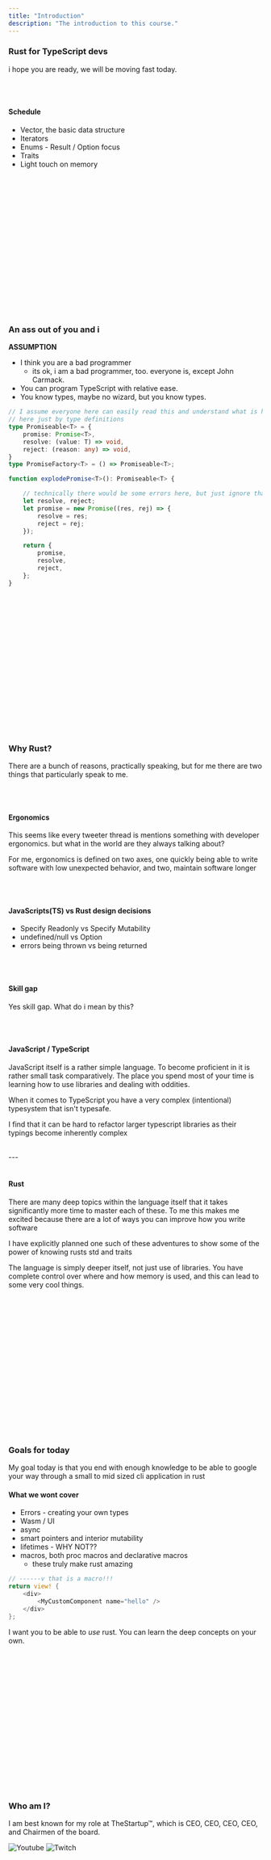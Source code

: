 ```yaml
---
title: "Introduction"
description: "The introduction to this course."
---
```


### Rust for TypeScript devs
i hope you are ready, we will be moving fast today.

<br />
<br />

#### **Schedule**
* Vector, the basic data structure
* Iterators
* Enums - Result / Option focus
* Traits
* Light touch on memory

<br />
<br />
<br />
<br />
<br />
<br />
<br />
<br />
<br />
<br />
<br />
<br />
<br />
<br />
<br />
<br />

### An ass out of you and i
**ASSUMPTION**
* I think you are a bad programmer
  - its ok, i am a bad programmer, too.  everyone is, except John Carmack.
* You can program TypeScript with relative ease.
* You know types, maybe no wizard, but you know types.

```typescript
// I assume everyone here can easily read this and understand what is happening
// here just by type definitions
type Promiseable<T> = {
    promise: Promise<T>,
    resolve: (value: T) => void,
    reject: (reason: any) => void,
}
type PromiseFactory<T> = () => Promiseable<T>;

function explodePromise<T>(): Promiseable<T> {

    // technically there would be some errors here, but just ignore that :)
    let resolve, reject;
    let promise = new Promise((res, rej) => {
        resolve = res;
        reject = rej;
    });

    return {
        promise,
        resolve,
        reject,
    };
}
```

<br />
<br />
<br />
<br />
<br />
<br />
<br />
<br />
<br />
<br />
<br />
<br />
<br />
<br />
<br />
<br />

### Why Rust?
There are a bunch of reasons, practically speaking, but for me there are two
things that particularly speak to me.


<br />
<br />

#### **Ergonomics**

This seems like every tweeter thread is mentions something with developer
ergonomics.  but what in the world are they always talking about?

For me, ergonomics is defined on two axes, one quickly being able to write
software with low unexpected behavior, and two, maintain software longer

<br />
<br />

#### **JavaScripts(TS) vs Rust design decisions**

- Specify Readonly vs Specify Mutability
- undefined/null vs Option
- errors being thrown vs being returned

<br />
<br />

#### **Skill gap**

Yes skill gap.  What do i mean by this?

<br />
<br />

#### **JavaScript / TypeScript**
JavaScript itself is a rather simple language.  To become proficient in it is
rather small task comparatively.  The place you spend most of your time is
learning how to use libraries and dealing with oddities.

When it comes to TypeScript you have a very complex (intentional) typesystem
that isn't typesafe.

I find that it can be hard to refactor larger typescript libraries as their
typings become inherently complex

<br />
---

<br />
<br />

#### **Rust**
There are many deep topics within the language itself that it takes
significantly more time to master each of these.  To me this makes me excited
because there are a lot of ways you can improve how you write software

I have explicitly planned one such of these adventures to show some of the
power of knowing rusts std and traits

The language is simply deeper itself, not just use of libraries.  You have
complete control over where and how memory is used, and this can lead to some
very cool things.

<br />
<br />
<br />
<br />
<br />
<br />
<br />
<br />
<br />
<br />
<br />
<br />
<br />
<br />
<br />
<br />

### Goals for today
My goal today is that you end with enough knowledge to be able to google your
way through a small to mid sized cli application in rust

#### **What we wont cover**
* Errors - creating your own types
* Wasm / UI
* async
* smart pointers and interior mutability
* lifetimes - WHY NOT??
* macros, both proc macros and declarative macros
  - these truly make rust amazing

```rust
// ------v that is a macro!!!
return view! {
    <div>
        <MyCustomComponent name="hello" />
    </div>
};
```

I want you to be able to _use_ rust.  You can learn the deep concepts on your
own.

<br />
<br />
<br />
<br />
<br />
<br />
<br />
<br />
<br />
<br />
<br />
<br />
<br />
<br />
<br />
<br />

### Who am I?
I am best known for my role at TheStartup™, which is CEO, CEO, CEO, CEO, and
Chairmen of the board.

![Youtube](./images/youtube.png)
![Twitch](./images/twitch.png)

<br />
<br />
<br />
<br />
<br />
<br />
<br />
<br />
<br />
<br />
<br />
<br />
<br />
<br />
<br />
<br />

